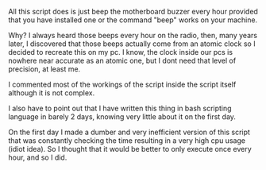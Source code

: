 All this script does is just beep the motherboard buzzer every hour provided that you have installed one or the command "beep" works on your machine.

Why?
I always heard those beeps every hour on the radio, then, many years later, I discovered that those beeps actually come from an atomic clock so I decided to recreate this on my pc. I know, the clock inside our pcs is nowhere near accurate as an atomic one, but I dont need that level of precision, at least me.

I commented most of the workings of the script inside the script itself although it is not complex.

I also have to point out that I have written this thing in bash scripting language in barely 2 days, knowing very little about it on the first day.

On the first day I made a dumber and very inefficient version of this script that was constantly checking the time resulting in a very high cpu usage (idiot idea).
So I thought that it would be better to only execute once every hour, and so I did.
